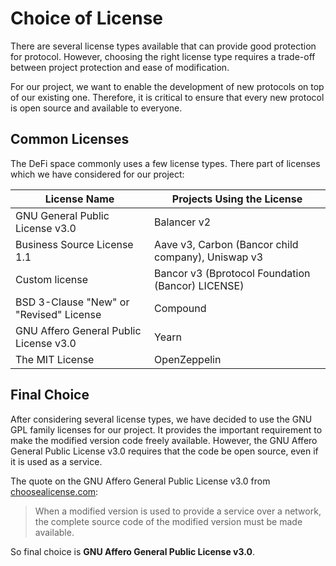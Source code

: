 # Choice of License

There are several license types available that can provide good protection for protocol. However, choosing the right license type requires a trade-off between project protection and ease of modification.

For our project, we want to enable the development of new protocols on top of our existing one. Therefore, it is critical to ensure that every new protocol is open source and available to everyone.

## Common Licenses

The DeFi space commonly uses a few license types. There part of licenses which we have considered for our project:

| License Name                                | Projects Using the License                         |
|---------------------------------------------|----------------------------------------------------|
| GNU General Public License v3.0             | Balancer v2                                        |
| Business Source License 1.1                 | Aave v3, Carbon (Bancor child company), Uniswap v3 |
| Custom license                              | Bancor v3 (Bprotocol Foundation (Bancor) LICENSE)  |
| BSD 3-Clause "New" or "Revised" License     | Compound                                           |
| GNU Affero General Public License v3.0      | Yearn                                              |
| The MIT License                             | OpenZeppelin                                       |


## Final Choice

After considering several license types, we have decided to use the GNU GPL family licenses for our project. It provides the important requirement to make the modified version code freely available. However, the GNU Affero General Public License v3.0 requires that the code be open source, even if it is used as a service.

The quote on the GNU Affero General Public License v3.0 from [choosealicense.com](https://choosealicense.com/licenses/agpl-3.0/#):

> When a modified version is used to provide a service over a network, the complete source code of the modified version must be made available.

So final choice is **GNU Affero General Public License v3.0**.